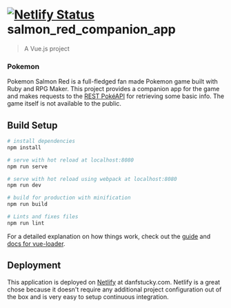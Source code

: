 # [![Netlify Status](https://api.netlify.com/api/v1/badges/a1062a34-2709-46ec-b067-938685eb2f4e/deploy-status)](https://app.netlify.com/sites/dan-website/deploys) salmon_red_companion_app

> A Vue.js project

### Pokemon
Pokemon Salmon Red is a full-fledged fan made Pokemon game built with Ruby and RPG Maker. This project provides a companion app for the game and makes requests to the [REST PokéAPI](https://pokeapi.co/docs/v2.html) for retrieving some basic info. The game itself is not available to the public.

## Build Setup

``` bash
# install dependencies
npm install

# serve with hot reload at localhost:8080
npm run serve

# serve with hot reload using webpack at localhost:8080
npm run dev

# build for production with minification
npm run build

# Lints and fixes files
npm run lint
```

For a detailed explanation on how things work, check out the [guide](http://vuejs-templates.github.io/webpack/) and [docs for vue-loader](http://vuejs.github.io/vue-loader).

## Deployment
This application is deployed on [Netlify](https://www.netlify.com/) at danfstucky.com. Netlify is a great chose because it doesn't require any additional project configuration out of the box and is very easy to setup continuous integration.
